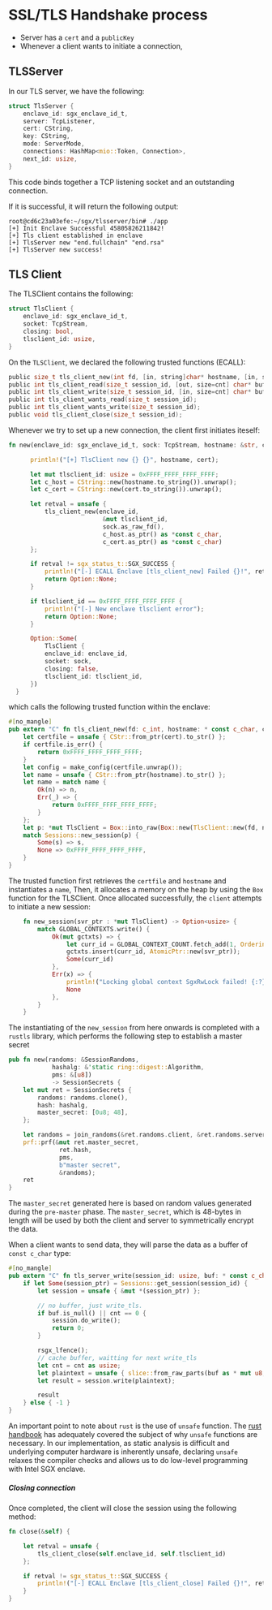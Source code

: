 # SSL/TLS Handshake process

* Server has a `cert` and a `publicKey`
* Whenever a client wants to initiate a connection, 

## TLSServer

In our TLS server, we have the following:

```rust
struct TlsServer {
    enclave_id: sgx_enclave_id_t,
    server: TcpListener,
    cert: CString,
    key: CString,
    mode: ServerMode,
    connections: HashMap<mio::Token, Connection>,
    next_id: usize,
}
```
This code binds together a TCP listening socket and an outstanding connection. 


If it is successful, it will return the following output:
```
root@cd6c23a03efe:~/sgx/tlsserver/bin# ./app
[+] Init Enclave Successful 45805826211842!
[+] Tls client established in enclave
[+] TlsServer new "end.fullchain" "end.rsa"
[+] TlsServer new success!
```


## TLS Client

The TLSClient contains the following:
```rust
struct TlsClient {
    enclave_id: sgx_enclave_id_t,
    socket: TcpStream,
    closing: bool,
    tlsclient_id: usize,
}
```

On the `TLSClient`, we declared the following trusted functions (ECALL):

```c
public size_t tls_client_new(int fd, [in, string]char* hostname, [in, string] char* cert);
public int tls_client_read(size_t session_id, [out, size=cnt] char* buf, int cnt);
public int tls_client_write(size_t session_id, [in, size=cnt] char* buf, int cnt);
public int tls_client_wants_read(size_t session_id);
public int tls_client_wants_write(size_t session_id);
public void tls_client_close(size_t session_id);
```

Whenever we try to set up a new connection, the client first initiates iteself:

```rust
fn new(enclave_id: sgx_enclave_id_t, sock: TcpStream, hostname: &str, cert: &str) -> Option<TlsClient> {

      println!("[+] TlsClient new {} {}", hostname, cert);

      let mut tlsclient_id: usize = 0xFFFF_FFFF_FFFF_FFFF;
      let c_host = CString::new(hostname.to_string()).unwrap();
      let c_cert = CString::new(cert.to_string()).unwrap();

      let retval = unsafe {
          tls_client_new(enclave_id,
                          &mut tlsclient_id,
                          sock.as_raw_fd(),
                          c_host.as_ptr() as *const c_char,
                          c_cert.as_ptr() as *const c_char)
      };

      if retval != sgx_status_t::SGX_SUCCESS {
          println!("[-] ECALL Enclave [tls_client_new] Failed {}!", retval);
          return Option::None;
      }

      if tlsclient_id == 0xFFFF_FFFF_FFFF_FFFF {
          println!("[-] New enclave tlsclient error");
          return Option::None;
      }

      Option::Some(
          TlsClient {
          enclave_id: enclave_id,
          socket: sock,
          closing: false,
          tlsclient_id: tlsclient_id,
      })
  }

```

which calls the following trusted function within the enclave:

```rust
#[no_mangle]
pub extern "C" fn tls_client_new(fd: c_int, hostname: * const c_char, cert: * const c_char) -> usize {
    let certfile = unsafe { CStr::from_ptr(cert).to_str() };
    if certfile.is_err() {
        return 0xFFFF_FFFF_FFFF_FFFF;
    }
    let config = make_config(certfile.unwrap());
    let name = unsafe { CStr::from_ptr(hostname).to_str() };
    let name = match name {
        Ok(n) => n,
        Err(_) => {
            return 0xFFFF_FFFF_FFFF_FFFF;
        }
    };
    let p: *mut TlsClient = Box::into_raw(Box::new(TlsClient::new(fd, name, config)));
    match Sessions::new_session(p) {
        Some(s) => s,
        None => 0xFFFF_FFFF_FFFF_FFFF,
    }
}

```

The trusted function first retrieves the `certfile` and `hostname` and instantiates a `name`, Then, it allocates a memory on the heap by using the `Box` function for the TLSClient. Once allocated successfully, the `client` attempts to initiate a new session:
```rust
    fn new_session(svr_ptr : *mut TlsClient) -> Option<usize> {
        match GLOBAL_CONTEXTS.write() {
            Ok(mut gctxts) => {
                let curr_id = GLOBAL_CONTEXT_COUNT.fetch_add(1, Ordering::SeqCst);
                gctxts.insert(curr_id, AtomicPtr::new(svr_ptr));
                Some(curr_id)
            },
            Err(x) => {
                println!("Locking global context SgxRwLock failed! {:?}", x);
                None
            },
        }
    }
```

The instantiating of the `new_session` from here onwards is completed with a `rustls` library, which performs the following step to establish a master secret

```rust
pub fn new(randoms: &SessionRandoms,
            hashalg: &'static ring::digest::Algorithm,
            pms: &[u8])
            -> SessionSecrets {
    let mut ret = SessionSecrets {
        randoms: randoms.clone(),
        hash: hashalg,
        master_secret: [0u8; 48],
    };

    let randoms = join_randoms(&ret.randoms.client, &ret.randoms.server);
    prf::prf(&mut ret.master_secret,
              ret.hash,
              pms,
              b"master secret",
              &randoms);
    ret
}
```

The `master_secret` generated here is based on random values generated during the `pre-master` phase. The `master_secret`, which is 48-bytes in length will be used by both the client and server to symmetrically encrypt the data.




When a client wants to send data, they will parse the data as a buffer of `const c_char` type:

```rust
#[no_mangle]
pub extern "C" fn tls_server_write(session_id: usize, buf: * const c_char, cnt: c_int)  -> c_int {
    if let Some(session_ptr) = Sessions::get_session(session_id) {
        let session = unsafe { &mut *(session_ptr) };

        // no buffer, just write_tls.
        if buf.is_null() || cnt == 0 {
            session.do_write();
            return 0;
        }

        rsgx_lfence();
        // cache buffer, waitting for next write_tls
        let cnt = cnt as usize;
        let plaintext = unsafe { slice::from_raw_parts(buf as * mut u8, cnt) };
        let result = session.write(plaintext);

        result
    } else { -1 }
}

```

An important point to note about `rust` is the use of `unsafe` function. The [rust handbook](https://doc.rust-lang.org/book/ch19-01-unsafe-rust.html) has adequately covered the subject of why `unsafe` functions are necessary. In our implementation, as static analysis is difficult and underlying computer hardware is inherently unsafe, declaring `unsafe` relaxes the compiler checks and allows us to do low-level programming with Intel SGX enclave. 



##### Closing connection

Once completed, the client will close the session using the following method:

```rust
fn close(&self) {

    let retval = unsafe {
        tls_client_close(self.enclave_id, self.tlsclient_id)
    };

    if retval != sgx_status_t::SGX_SUCCESS {
        println!("[-] ECALL Enclave [tls_client_close] Failed {}!", retval);
    }
}
```
